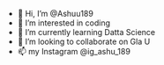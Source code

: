 - 👋 Hi, I’m @Ashuu189
- 👀 I’m interested in coding
- 🌱 I’m currently learning Datta Science
- 💞️ I’m looking to collaborate on Gla U
- 📫 my Instagram  @ig_ashu_189

<!---
Ashuu189/Ashuu189 is a ✨ special ✨ repository because its `README.md` (this file) appears on your GitHub profile.
You can click the Preview link to take a look at your changes.
--->
